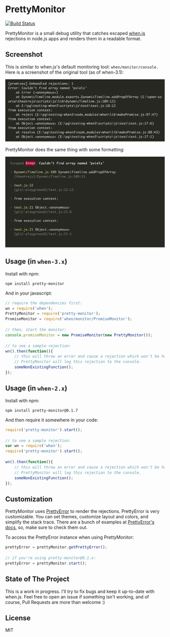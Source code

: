 # PrettyMonitor
[![Build Status](https://secure.travis-ci.org/AriaMinaei/pretty-monitor.png)](http://travis-ci.org/AriaMinaei/pretty-monitor)

PrettyMonitor is a small debug utility that catches escaped [when.js](https://github.com/cujojs/when) rejections in node.js apps and renders them in a readable format.

## Screenshot

This is similar to when.js's default monitoring tool: `when/monitor/console.` Here is a screenshot of the original tool (as of when-3.1):

![screenshot of when/monitor/console](https://github.com/AriaMinaei/pretty-monitor/raw/master/docs/images/when-console-screenshot.png)

PrettyMonitor does the same thing with some formatting:

![screenshot of PrettyMonitor](https://github.com/AriaMinaei/pretty-monitor/raw/master/docs/images/pretty-monitor-screenshot.png)

## Usage (in `when-3.x`)

Install with npm:

	npm install pretty-monitor

And in your javascript:
```javascript
// require the dependencies first:
wn = require('when');
PrettyMonitor = require('pretty-monitor');
PromiseMonitor = require('when/monitor/PromiseMonitor');

// then, start the monitor:
console.promiseMonitor = new PromiseMonitor(new PrettyMonitor());

// to see a sample rejection:
wn().then(function(){
	// this will throw an error and cause a rejection which won't be handled.
	// PrettyMonitor will log this rejection to the console.
	someNonExistingFunction();
});
```

## Usage (in `when-2.x`)

Install with npm:

	npm install pretty-monitor@0.1.7

And then require it somewhere in your code:
```javascript
require('pretty-monitor').start();

// to see a sample rejection:
var wn = require('when');
require('pretty-monitor').start();

wn().then(function(){
	// this will throw an error and cause a rejection which won't be handled.
	// PrettyMonitor will log this rejection to the console.
	someNonExistingFunction();
});
```

## Customization

PrettyMonitor uses [PrettyError](https://github.com/AriaMinaei/pretty-error) to render the rejections. PrettyError is very customizable. You can set themes, customize layout and colors, and simplify the stack trace. There are a bunch of examples at [PrettyError's docs](https://github.com/AriaMinaei/pretty-error), so, make sure to check them out.

To access the PrettyError instance when using PrettyMonitor:
```javascript
prettyError = prettyMonitor.getPrettyError();

// if you're using pretty-monitor@0.1.x:
prettyError = prettyMonitor.start();
```

## State of The Project

This is a work in progress. I'll try to fix bugs and keep it up-to-date with when.js. Feel free to open an issue if something isn't working, and of course, Pull Requests are more than welcome :)

## License
MIT